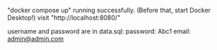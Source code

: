 "docker compose up" running successfully. (Before that, start Docker Desktop!)
visit "http://localhost:8080/"

username and password are in data.sql:
password: Abc1
email: admin@admin.com
